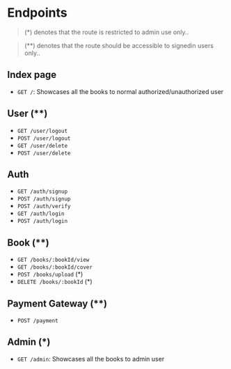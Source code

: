 # Endpoints

> (\*) denotes that the route is restricted to admin use only..

> (\*\*) denotes that the route should be accessible to signedin users only..

## Index page

- `GET /`: Showcases all the books to normal authorized/unauthorized user

## User (\*\*)

- `GET /user/logout`
- `POST /user/logout`
- `GET /user/delete`
- `POST /user/delete`

## Auth

- `GET /auth/signup`
- `POST /auth/signup`
- `POST /auth/verify`
- `GET /auth/login`
- `POST /auth/login`

## Book (\*\*)

- `GET /books/:bookId/view`
- `GET /books/:bookId/cover`
- `POST /books/upload` (\*)
- `DELETE /books/:bookId` (\*)

## Payment Gateway (\*\*)

- `POST /payment`

## Admin (\*)

- `GET /admin`: Showcases all the books to admin user
